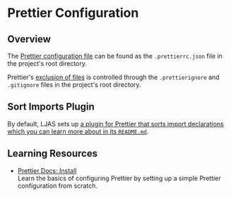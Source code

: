 # Prettier Configuration

## Overview

The [Prettier configuration file](https://prettier.io/docs/en/configuration) can be found as the `.prettierrc.json` file in the project's root directory.

Prettier's [exclusion of files](https://prettier.io/docs/en/ignore) is controlled through the `.prettierignore` and `.gitignore` files in the project's root directory.

## Sort Imports Plugin

By default, LJAS sets up [a plugin for Prettier that sorts import declarations which you can learn more about in its `README.md`](https://github.com/trivago/prettier-plugin-sort-imports).

## Learning Resources

-   [Prettier Docs: Install](https://prettier.io/docs/en/install.html)  
    Learn the basics of configuring Prettier by setting up a simple Prettier configuration from scratch.
